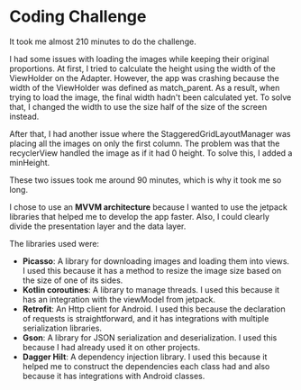 # Coding Challenge

It took me almost 210 minutes to do the challenge.

I had some issues with loading the images while keeping their original proportions.
At first, I tried to calculate the height using the width of the ViewHolder on the Adapter.
However, the app was crashing because the width of the ViewHolder was defined as match_parent. As a result,  when trying to load the image, the final width hadn't been calculated yet.
To solve that, I changed the width to use the size half of the size of the screen instead.

After that, I had another issue where the StaggeredGridLayoutManager was placing all the images on only the first column. The problem was that the recyclerView handled the image as if it had 0 height. To solve this, I added a minHeight.

These two issues took me around 90 minutes, which is why it took me so long.

I chose to use an **MVVM architecture** because I wanted to use the jetpack libraries that helped me to develop the app faster. Also, I could clearly divide the presentation layer and the data layer.

The libraries used were:

- **Picasso**: A library for downloading images and loading them into views. I used this because it has a method to resize the image size based on the size of one of its sides.
- **Kotlin coroutines**: A library to manage threads. I used this because it has an integration with the viewModel from jetpack.
- **Retrofit**: An Http client for Android. I used this because the declaration of requests is straightforward, and it has integrations with multiple serialization libraries.
- **Gson**: A library for JSON serialization and deserialization. I used this because I had already used it on other projects.
- **Dagger Hilt**: A dependency injection library. I used this because it helped me to construct the dependencies each class had and also because it has integrations with Android classes.

